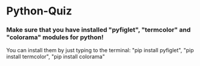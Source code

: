 # Python-Quiz

### Make sure that you have installed "pyfiglet", "termcolor" and "colorama" modules for python!
You can install them by just typing to the terminal:
  "pip install pyfiglet",
  "pip install termcolor",
  "pip install colorama"
